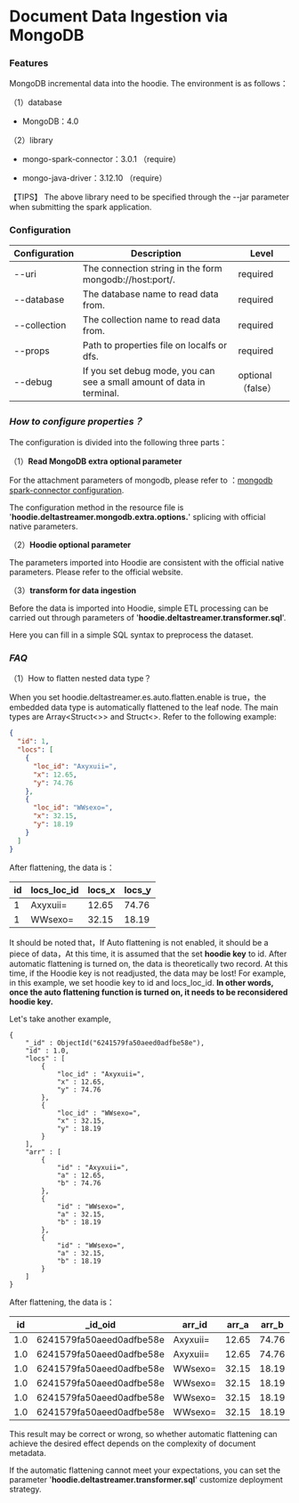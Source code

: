 # Document Data Ingestion via MongoDB

### **Features**

MongoDB incremental data into the hoodie. The environment is as follows：

（1）database

- MongoDB：4.0

（2）library

- mongo-spark-connector：3.0.1 （require）

- mongo-java-driver：3.12.10 （require）

【TIPS】 The above library need to be specified through the --jar parameter when submitting the spark application.


### **Configuration**

| Configuration | Description                                                  | Level             |
| ------------- | ------------------------------------------------------------ | ----------------- |
| --uri         | The connection string in the form mongodb://host:port/.      | required          |
| --database    | The database name to read data from.                         | required          |
| --collection  | The collection name to read data from.                       | required          |
| --props       | Path to properties file on localfs or dfs.                   | required          |
| --debug       | If you set debug mode, you can see a small amount of data in terminal. | optional（false） |


### *How to configure properties？*

The configuration is divided into the following three parts：

（1）**Read MongoDB extra optional parameter** 

For the attachment parameters of mongodb, please refer to ：[mongodb spark-connector configuration](https://www.mongodb.com/docs/spark-connector/master/configuration/).

The configuration method in the resource file is '**hoodie.deltastreamer.mongodb.extra.options.**' splicing with official native parameters.

（2）**Hoodie optional parameter**

The parameters imported into Hoodie are consistent with the official native parameters. Please refer to the official website.

（3）**transform for data ingestion**

Before the data is imported into Hoodie, simple ETL processing can be carried out through parameters of '**hoodie.deltastreamer.transformer.sql**'. 

Here you can fill in a simple SQL syntax to preprocess the dataset.

### *FAQ*

（1）How to flatten nested data type？

When you set hoodie.deltastreamer.es.auto.flatten.enable is true，the embedded data type is automatically flattened to the leaf node. The main types are Array<Struct<>> and Struct<>. Refer to the following example:

```json
{
  "id": 1,
  "locs": [
    {
      "loc_id": "Axyxuii=",
      "x": 12.65,
      "y": 74.76
    },
    {
      "loc_id": "WWsexo=",
      "x": 32.15,
      "y": 18.19
    }
  ]
}
```

After flattening, the data is：

| id   | locs_loc_id | locs_x | locs_y |
| ---- | ----------- | ------ | ------ |
| 1    | Axyxuii=    | 12.65  | 74.76  |
| 1    | WWsexo=     | 32.15  | 18.19  |

It should be noted that，If Auto flattening is not enabled, it should be a piece of data，At this time, it is assumed that the set **hoodie key** to id. After automatic flattening is turned on, the data is theoretically two record. At this time, if the Hoodie key is not readjusted, the data may be lost! For example, in this example, we set hoodie key to id and locs_loc_id. **In other words, once the auto flattening function is turned on, it needs to be reconsidered hoodie key.**

Let's take another example,

```bson
{
    "_id" : ObjectId("6241579fa50aeed0adfbe58e"),
    "id" : 1.0,
    "locs" : [ 
        {
            "loc_id" : "Axyxuii=",
            "x" : 12.65,
            "y" : 74.76
        }, 
        {
            "loc_id" : "WWsexo=",
            "x" : 32.15,
            "y" : 18.19
        }
    ],
    "arr" : [ 
        {
            "id" : "Axyxuii=",
            "a" : 12.65,
            "b" : 74.76
        }, 
        {
            "id" : "WWsexo=",
            "a" : 32.15,
            "b" : 18.19
        }, 
        {
            "id" : "WWsexo=",
            "a" : 32.15,
            "b" : 18.19
        }
    ]
}
```

After flattening, the data is：

| id   | _id_oid                  | arr_id   | arr_a | arr_b | locs_loc_id | locs_x | locs_y |
| ---- | ------------------------ | -------- | ----- | ----- | ----------- | ------ | ------ |
| 1.0  | 6241579fa50aeed0adfbe58e | Axyxuii= | 12.65 | 74.76 | Axyxuii=    | 12.65  | 74.76  |
| 1.0  | 6241579fa50aeed0adfbe58e | Axyxuii= | 12.65 | 74.76 | WWsexo=     | 32.15  | 18.19  |
| 1.0  | 6241579fa50aeed0adfbe58e | WWsexo=  | 32.15 | 18.19 | Axyxuii=    | 12.65  | 74.76  |
| 1.0  | 6241579fa50aeed0adfbe58e | WWsexo=  | 32.15 | 18.19 | WWsexo=     | 32.15  | 18.19  |
| 1.0  | 6241579fa50aeed0adfbe58e | WWsexo=  | 32.15 | 18.19 | Axyxuii=    | 12.65  | 74.76  |
| 1.0  | 6241579fa50aeed0adfbe58e | WWsexo=  | 32.15 | 18.19 | WWsexo=     | 32.15  | 18.19  |

This result may be correct or wrong, so whether automatic flattening can achieve the desired effect depends on the complexity of document metadata.

If the automatic flattening cannot meet your expectations, you can set the parameter '**hoodie.deltastreamer.transformer.sql**' customize deployment strategy.